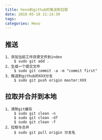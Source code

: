 ```yaml
---
title: hexo到github的推送和拉取
date: 2018-05-18 21:14:39
tags:
categories: Hexo
---
```

推送
---
	1、添加当前工作目录文件到index
		$ sudo git add .
	2、生成一个提交文件
		$ sudo git commit -a -m "commit first"
	3、推送到github的XXX分支
		$ sudo git push origin master:XXX
拉取并合并到本地
---
	1、清除git缓存
		$ sudo git clean -n
		$ sudo git clean -df
		$ sudo git clean -f
	2、拉取与合并
		$ sudo git pull origin 分支名

